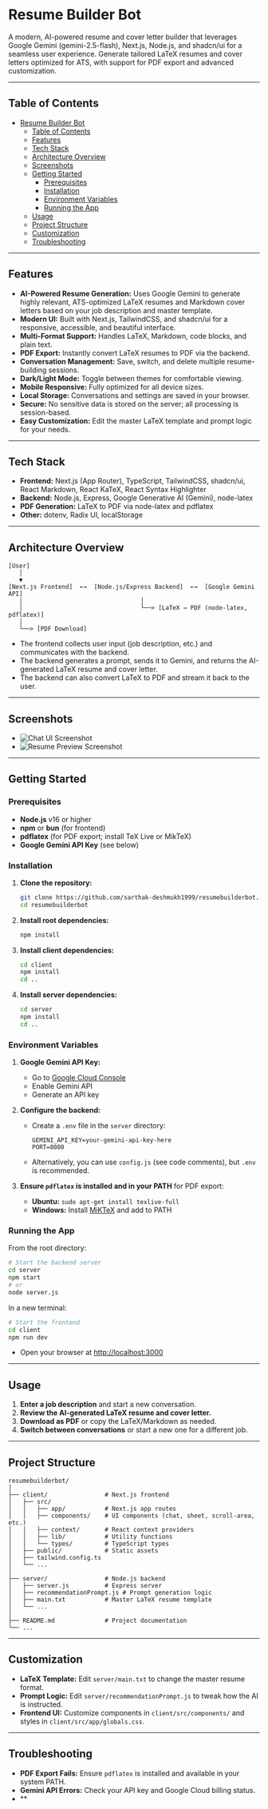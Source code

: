 # Resume Builder Bot

A modern, AI-powered resume and cover letter builder that leverages Google Gemini (gemini-2.5-flash), Next.js, Node.js, and shadcn/ui for a seamless user experience. Generate tailored LaTeX resumes and cover letters optimized for ATS, with support for PDF export and advanced customization.

---

## Table of Contents

- [Resume Builder Bot](#resume-builder-bot)
  - [Table of Contents](#table-of-contents)
  - [Features](#features)
  - [Tech Stack](#tech-stack)
  - [Architecture Overview](#architecture-overview)
  - [Screenshots](#screenshots)
  - [Getting Started](#getting-started)
    - [Prerequisites](#prerequisites)
    - [Installation](#installation)
    - [Environment Variables](#environment-variables)
    - [Running the App](#running-the-app)
  - [Usage](#usage)
  - [Project Structure](#project-structure)
  - [Customization](#customization)
  - [Troubleshooting](#troubleshooting)

---

## Features

- **AI-Powered Resume Generation:** Uses Google Gemini to generate highly relevant, ATS-optimized LaTeX resumes and Markdown cover letters based on your job description and master template.
- **Modern UI:** Built with Next.js, TailwindCSS, and shadcn/ui for a responsive, accessible, and beautiful interface.
- **Multi-Format Support:** Handles LaTeX, Markdown, code blocks, and plain text.
- **PDF Export:** Instantly convert LaTeX resumes to PDF via the backend.
- **Conversation Management:** Save, switch, and delete multiple resume-building sessions.
- **Dark/Light Mode:** Toggle between themes for comfortable viewing.
- **Mobile Responsive:** Fully optimized for all device sizes.
- **Local Storage:** Conversations and settings are saved in your browser.
- **Secure:** No sensitive data is stored on the server; all processing is session-based.
- **Easy Customization:** Edit the master LaTeX template and prompt logic for your needs.

---

## Tech Stack

- **Frontend:** Next.js (App Router), TypeScript, TailwindCSS, shadcn/ui, React Markdown, React KaTeX, React Syntax Highlighter
- **Backend:** Node.js, Express, Google Generative AI (Gemini), node-latex
- **PDF Generation:** LaTeX to PDF via node-latex and pdflatex
- **Other:** dotenv, Radix UI, localStorage

---

## Architecture Overview

```
[User] 
   │
   ▼
[Next.js Frontend]  ←→  [Node.js/Express Backend]  ←→  [Google Gemini API]
   │                                 │
   │                                 └──> [LaTeX → PDF (node-latex, pdflatex)]
   │
   └──> [PDF Download]
```

- The frontend collects user input (job description, etc.) and communicates with the backend.
- The backend generates a prompt, sends it to Gemini, and returns the AI-generated LaTeX resume and cover letter.
- The backend can also convert LaTeX to PDF and stream it back to the user.

---

## Screenshots

- ![Chat UI Screenshot](./client/public/screenshot-chat.png)
- ![Resume Preview Screenshot](./client/public/screenshot-resume.png)

---

## Getting Started

### Prerequisites

- **Node.js** v16 or higher
- **npm** or **bun** (for frontend)
- **pdflatex** (for PDF export; install TeX Live or MikTeX)
- **Google Gemini API Key** (see below)

### Installation

1. **Clone the repository:**
   ```sh
   git clone https://github.com/sarthak-deshmukh1999/resumebuilderbot.git
   cd resumebuilderbot
   ```

2. **Install root dependencies:**
   ```sh
   npm install
   ```

3. **Install client dependencies:**
   ```sh
   cd client
   npm install
   cd ..
   ```

4. **Install server dependencies:**
   ```sh
   cd server
   npm install
   cd ..
   ```

### Environment Variables

1. **Google Gemini API Key:**
   - Go to [Google Cloud Console](https://console.cloud.google.com/)
   - Enable Gemini API
   - Generate an API key

2. **Configure the backend:**
   - Create a `.env` file in the `server` directory:
     ```
     GEMINI_API_KEY=your-gemini-api-key-here
     PORT=8080
     ```
   - Alternatively, you can use `config.js` (see code comments), but `.env` is recommended.

3. **Ensure `pdflatex` is installed and in your PATH** for PDF export:
   - **Ubuntu:** `sudo apt-get install texlive-full`
   - **Windows:** Install [MiKTeX](https://miktex.org/) and add to PATH

### Running the App

From the root directory:

```sh
# Start the backend server
cd server
npm start
# or
node server.js
```

In a new terminal:

```sh
# Start the frontend
cd client
npm run dev
```

- Open your browser at [http://localhost:3000](http://localhost:3000)

---

## Usage

1. **Enter a job description** and start a new conversation.
2. **Review the AI-generated LaTeX resume and cover letter.**
3. **Download as PDF** or copy the LaTeX/Markdown as needed.
4. **Switch between conversations** or start a new one for a different job.

---

## Project Structure

```
resumebuilderbot/
│
├── client/                # Next.js frontend
│   ├── src/
│   │   ├── app/           # Next.js app routes
│   │   ├── components/    # UI components (chat, sheet, scroll-area, etc.)
│   │   ├── context/       # React context providers
│   │   ├── lib/           # Utility functions
│   │   └── types/         # TypeScript types
│   ├── public/            # Static assets
│   ├── tailwind.config.ts
│   └── ...
│
├── server/                # Node.js backend
│   ├── server.js          # Express server
│   ├── recommendationPrompt.js # Prompt generation logic
│   ├── main.txt           # Master LaTeX resume template
│   └── ...
│
├── README.md              # Project documentation
└── ...
```

---

## Customization

- **LaTeX Template:** Edit `server/main.txt` to change the master resume format.
- **Prompt Logic:** Edit `server/recommendationPrompt.js` to tweak how the AI is instructed.
- **Frontend UI:** Customize components in `client/src/components/` and styles in `client/src/app/globals.css`.

---

## Troubleshooting

- **PDF Export Fails:** Ensure `pdflatex` is installed and available in your system PATH.
- **Gemini API Errors:** Check your API key and Google Cloud billing status.
- **